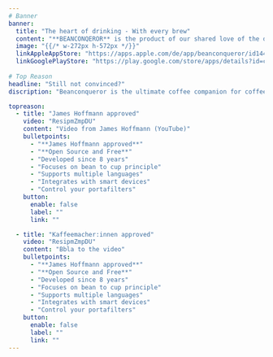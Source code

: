 ```yaml
---
# Banner
banner:
  title: "The heart of drinking - With every brew"
  content: "**BEANCONQEROR** is the product of our shared love of the drink in our cups and in our hearts. Whether you’re just starting out, or are an experienced barista, Beanconqueror will help you get the most out of your coffee."
  image: "{{/* w-272px h-572px */}}"
  linkAppleAppStore: "https://apps.apple.com/de/app/beanconqueror/id1445297158"
  linkGooglePlayStore: "https://play.google.com/store/apps/details?id=com.beanconqueror.app"
  
# Top Reason
headline: "Still not convinced?"
discription: "Beanconqueror is the ultimate coffee companion for coffee enthusiasts. Here are some of the top reasons to choose Beanconqueror:"

topreason:
  - title: "James Hoffmann approved"
    video: "ResipmZmpDU"
    content: "Video from James Hoffmann (YouTube)"
    bulletpoints:
      - "**James Hoffmann approved**"
      - "**Open Source and Free**"
      - "Developed since 8 years"
      - "Focuses on bean to cup principle"
      - "Supports multiple languages"
      - "Integrates with smart devices"
      - "Control your portafilters"
    button:
      enable: false
      label: ""
      link: ""

  - title: "Kaffeemacher:innen approved"
    video: "ResipmZmpDU"
    content: "Bbla to the video"
    bulletpoints:
      - "**James Hoffmann approved**"
      - "**Open Source and Free**"
      - "Developed since 8 years"
      - "Focuses on bean to cup principle"
      - "Supports multiple languages"
      - "Integrates with smart devices"
      - "Control your portafilters"
    button:
      enable: false
      label: ""
      link: ""
---
```

